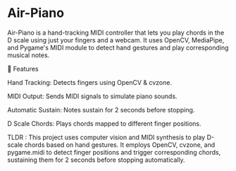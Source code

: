 # Air-Piano 

Air-Piano is a hand-tracking MIDI controller that lets you play chords in the D scale using just your fingers and a webcam. It uses OpenCV, MediaPipe, and Pygame's MIDI module to detect hand gestures and play corresponding musical notes.

🎯 Features

Hand Tracking: Detects fingers using OpenCV & cvzone.

MIDI Output: Sends MIDI signals to simulate piano sounds.

Automatic Sustain: Notes sustain for 2 seconds before stopping.

D Scale Chords: Plays chords mapped to different finger positions.

TLDR : This project uses computer vision and MIDI synthesis to play D-scale chords based on hand gestures. It employs OpenCV, cvzone, and pygame.midi to detect finger positions and trigger corresponding chords, sustaining them for 2 seconds before stopping automatically.
